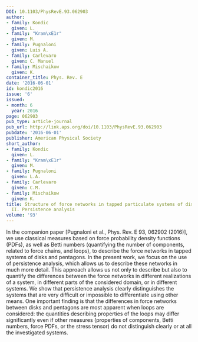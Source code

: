 ```yaml
---
DOI: 10.1103/PhysRevE.93.062903
author:
- family: Kondic
  given: L.
- family: "Kram\xE1r"
  given: M.
- family: Pugnaloni
  given: Luis A.
- family: Carlevaro
  given: C. Manuel
- family: Mischaikow
  given: K.
container_title: Phys. Rev. E
date: '2016-06-01'
id: kondic2016
issue: '6'
issued:
- month: 6
  year: 2016
page: 062903
pub_type: article-journal
pub_url: http://link.aps.org/doi/10.1103/PhysRevE.93.062903
pubdate: '2016-06-01'
publisher: American Physical Society
short_author:
- family: Kondic
  given: L.
- family: "Kram\xE1r"
  given: M.
- family: Pugnaloni
  given: L.A.
- family: Carlevaro
  given: C.M.
- family: Mischaikow
  given: K.
title: Structure of force networks in tapped particulate systems of disks and pentagons.
  II. Persistence analysis
volume: '93'
---
```

In the companion paper \[Pugnaloni et al., Phys. Rev. E 93, 062902 (2016)\], we use classical measures based on force probability density functions (PDFs), as well as Betti numbers (quantifying the number of components, related to force chains, and loops), to describe the force networks in tapped systems of disks and pentagons. In the present work, we focus on the use of persistence analysis, which allows us to describe these networks in much more detail. This approach allows us not only to describe but also to quantify the differences between the force networks in different realizations of a system, in different parts of the considered domain, or in different systems. We show that persistence analysis clearly distinguishes the systems that are very difficult or impossible to differentiate using other means. One important finding is that the differences in force networks between disks and pentagons are most apparent when loops are considered: the quantities describing properties of the loops may differ significantly even if other measures (properties of components, Betti numbers, force PDFs, or the stress tensor) do not distinguish clearly or at all the investigated systems.
